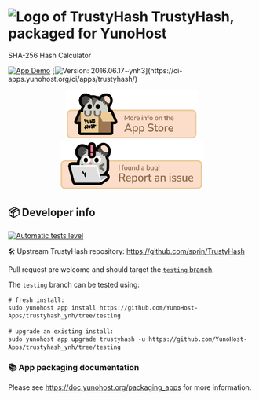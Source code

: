 <!--
N.B.: This README was automatically generated by <https://github.com/YunoHost/apps_tools/blob/main/readme_generator>
It shall NOT be edited by hand.
-->

<h1>
  <img src="https://raw.githubusercontent.com/YunoHost/apps/main/logos/trustyhash.png" width="32px" alt="Logo of TrustyHash">
  TrustyHash, packaged for YunoHost
</h1>

SHA-256 Hash Calculator

[![App Demo](https://img.shields.io/badge/App_Demo-blue?style=for-the-badge)](https://sprin.github.io/TrustyHash/)
[![Version: 2016.06.17~ynh3](https://img.shields.io/badge/Version-2016.06.17~ynh3-rgb(18,138,11)?style=for-the-badge)](https://ci-apps.yunohost.org/ci/apps/trustyhash/)

<div align="center">
<a href="https://apps.yunohost.org/app/trustyhash"><img height="100px" src="https://github.com/YunoHost/yunohost-artwork/raw/refs/heads/main/badges/neopossum-badges/badge_more_info_on_the_appstore.svg"/></a>
<a href="https://github.com/YunoHost-Apps/trustyhash_ynh/issues"><img height="100px" src="https://github.com/YunoHost/yunohost-artwork/raw/refs/heads/main/badges/neopossum-badges/badge_report_an_issue.svg"/></a>
</div>

## 📦 Developer info

[![Automatic tests level](https://apps.yunohost.org/badge/cilevel/trustyhash)](https://ci-apps.yunohost.org/ci/apps/trustyhash/)

🛠️ Upstream TrustyHash repository: <https://github.com/sprin/TrustyHash>

Pull request are welcome and should target the [`testing` branch](https://github.com/YunoHost-Apps/trustyhash_ynh/tree/testing).

The `testing` branch can be tested using:
```
# fresh install:
sudo yunohost app install https://github.com/YunoHost-Apps/trustyhash_ynh/tree/testing

# upgrade an existing install:
sudo yunohost app upgrade trustyhash -u https://github.com/YunoHost-Apps/trustyhash_ynh/tree/testing
```

### 📚 App packaging documentation

Please see <https://doc.yunohost.org/packaging_apps> for more information.